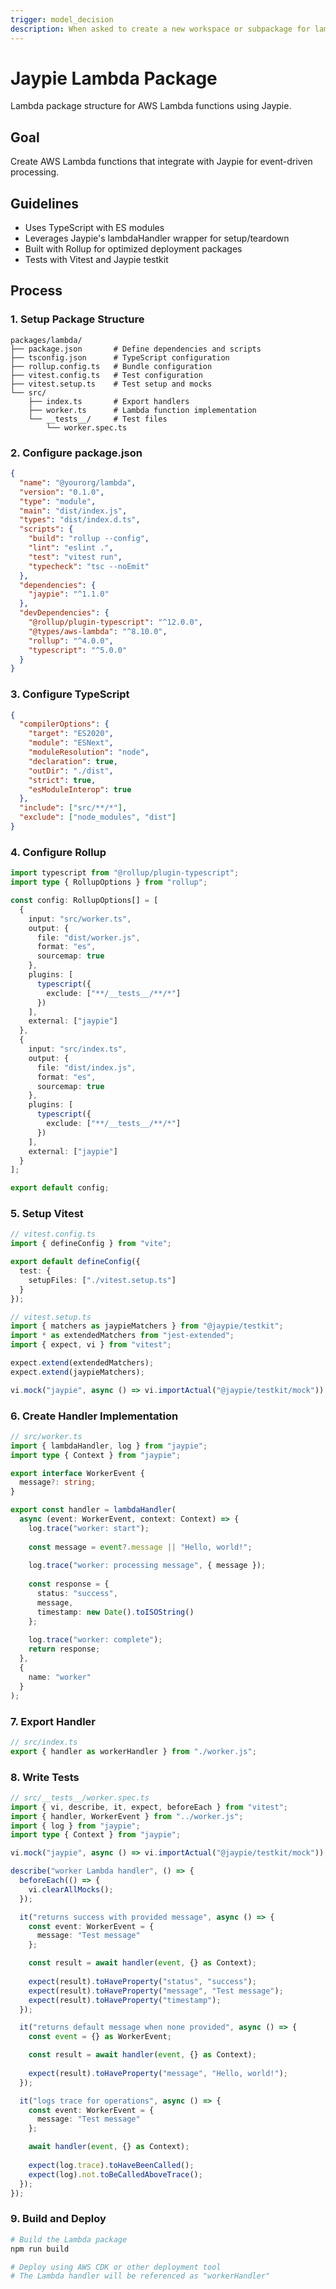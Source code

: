 ```yaml
---
trigger: model_decision
description: When asked to create a new workspace or subpackage for lambdas
---
```


# Jaypie Lambda Package

Lambda package structure for AWS Lambda functions using Jaypie.

## Goal

Create AWS Lambda functions that integrate with Jaypie for event-driven processing.

## Guidelines

- Uses TypeScript with ES modules
- Leverages Jaypie's lambdaHandler wrapper for setup/teardown
- Built with Rollup for optimized deployment packages
- Tests with Vitest and Jaypie testkit

## Process

### 1. Setup Package Structure

```
packages/lambda/
├── package.json       # Define dependencies and scripts
├── tsconfig.json      # TypeScript configuration 
├── rollup.config.ts   # Bundle configuration
├── vitest.config.ts   # Test configuration
├── vitest.setup.ts    # Test setup and mocks
└── src/
    ├── index.ts       # Export handlers
    ├── worker.ts      # Lambda function implementation
    └── __tests__/     # Test files
        └── worker.spec.ts
```

### 2. Configure package.json

```json
{
  "name": "@yourorg/lambda",
  "version": "0.1.0",
  "type": "module",
  "main": "dist/index.js",
  "types": "dist/index.d.ts",
  "scripts": {
    "build": "rollup --config",
    "lint": "eslint .",
    "test": "vitest run",
    "typecheck": "tsc --noEmit"
  },
  "dependencies": {
    "jaypie": "^1.1.0"
  },
  "devDependencies": {
    "@rollup/plugin-typescript": "^12.0.0",
    "@types/aws-lambda": "^8.10.0",
    "rollup": "^4.0.0",
    "typescript": "^5.0.0"
  }
}
```

### 3. Configure TypeScript

```json
{
  "compilerOptions": {
    "target": "ES2020",
    "module": "ESNext",
    "moduleResolution": "node",
    "declaration": true,
    "outDir": "./dist",
    "strict": true,
    "esModuleInterop": true
  },
  "include": ["src/**/*"],
  "exclude": ["node_modules", "dist"]
}
```

### 4. Configure Rollup

```typescript
import typescript from "@rollup/plugin-typescript";
import type { RollupOptions } from "rollup";

const config: RollupOptions[] = [
  {
    input: "src/worker.ts",
    output: {
      file: "dist/worker.js",
      format: "es",
      sourcemap: true
    },
    plugins: [
      typescript({
        exclude: ["**/__tests__/**/*"]
      })
    ],
    external: ["jaypie"]
  },
  {
    input: "src/index.ts",
    output: {
      file: "dist/index.js",
      format: "es",
      sourcemap: true
    },
    plugins: [
      typescript({
        exclude: ["**/__tests__/**/*"]
      })
    ],
    external: ["jaypie"]
  }
];

export default config;
```

### 5. Setup Vitest

```typescript
// vitest.config.ts
import { defineConfig } from "vite";

export default defineConfig({
  test: {
    setupFiles: ["./vitest.setup.ts"]
  }
});

// vitest.setup.ts
import { matchers as jaypieMatchers } from "@jaypie/testkit";
import * as extendedMatchers from "jest-extended";
import { expect, vi } from "vitest";

expect.extend(extendedMatchers);
expect.extend(jaypieMatchers);

vi.mock("jaypie", async () => vi.importActual("@jaypie/testkit/mock"));
```

### 6. Create Handler Implementation

```typescript
// src/worker.ts
import { lambdaHandler, log } from "jaypie";
import type { Context } from "jaypie";

export interface WorkerEvent {
  message?: string;
}

export const handler = lambdaHandler(
  async (event: WorkerEvent, context: Context) => {
    log.trace("worker: start");
    
    const message = event?.message || "Hello, world!";
    
    log.trace("worker: processing message", { message });
    
    const response = {
      status: "success",
      message,
      timestamp: new Date().toISOString()
    };
    
    log.trace("worker: complete");
    return response;
  },
  {
    name: "worker"
  }
);
```

### 7. Export Handler

```typescript
// src/index.ts
export { handler as workerHandler } from "./worker.js";
```

### 8. Write Tests

```typescript
// src/__tests__/worker.spec.ts
import { vi, describe, it, expect, beforeEach } from "vitest";
import { handler, WorkerEvent } from "../worker.js";
import { log } from "jaypie";
import type { Context } from "jaypie";

vi.mock("jaypie", async () => vi.importActual("@jaypie/testkit/mock"));

describe("worker Lambda handler", () => {
  beforeEach(() => {
    vi.clearAllMocks();
  });

  it("returns success with provided message", async () => {
    const event: WorkerEvent = {
      message: "Test message"
    };

    const result = await handler(event, {} as Context);
    
    expect(result).toHaveProperty("status", "success");
    expect(result).toHaveProperty("message", "Test message");
    expect(result).toHaveProperty("timestamp");
  });

  it("returns default message when none provided", async () => {
    const event = {} as WorkerEvent;

    const result = await handler(event, {} as Context);
    
    expect(result).toHaveProperty("message", "Hello, world!");
  });

  it("logs trace for operations", async () => {
    const event: WorkerEvent = {
      message: "Test message"
    };

    await handler(event, {} as Context);
    
    expect(log.trace).toHaveBeenCalled();
    expect(log).not.toBeCalledAboveTrace();
  });
});
```

### 9. Build and Deploy

```bash
# Build the Lambda package
npm run build

# Deploy using AWS CDK or other deployment tool
# The Lambda handler will be referenced as "workerHandler"
```